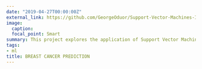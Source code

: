 ```yaml
---
date: "2019-04-27T00:00:00Z"
external_link: https://github.com/GeorgeOduor/Support-Vector-Machines-IN-R
image:
  caption: 
  focal_point: Smart
summary: This project explores the application of Support Vector Machines in Prediction of cancerous cells in the breast.
tags:
- ml
title: BREAST CANCER PREDICTION
---
```

